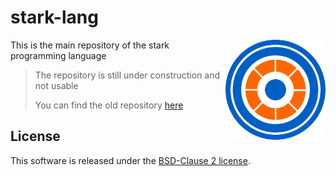 # stark-lang

<img align="right" width="160px" height="160px" src="img/logo.png">

This is the main repository of the stark programming language

> The repository is still under construction and not usable
>
> You can find the old repository [here](https://github.com/stark-lang/stark-old-experiment)

## License

This software is released under the [BSD-Clause 2 license](http://opensource.org/licenses/BSD-2-Clause).

